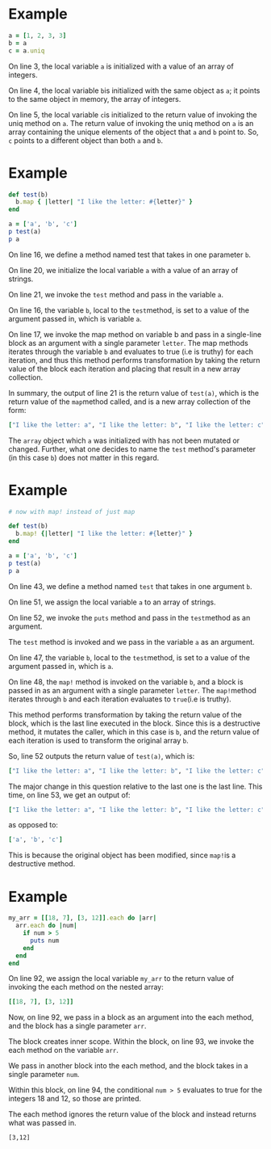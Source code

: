 # Example
```ruby
a = [1, 2, 3, 3]
b = a
c = a.uniq
```

On line 3, the local variable ```a``` is initialized with a value of an array of integers.

On line 4, the local variable ```b```is initialized with the same object as ```a```; it points to the same object in memory, the array of integers.

On line 5, the local variable ```c```is initialized to the return value of invoking the uniq method on ```a```. The return value of invoking the uniq method on ```a``` is an array containing the unique elements of the object that ```a``` and ```b``` point to. So, ```c``` points to a different object than both ```a``` and ```b```.

# Example
```ruby
def test(b)
  b.map { |letter| "I like the letter: #{letter}" }
end

a = ['a', 'b', 'c']
p test(a)
p a
```

On line 16, we define a method named test that takes in one parameter ```b```.

On line 20, we initialize the local variable ```a``` with a value of an array of strings.

On line 21, we invoke the ```test``` method and pass in the variable ```a```.

On line 16, the variable ```b```, local to the ```test```method, is set to a value of the argument passed in, which is variable ```a```.

On line 17, we invoke the map method on variable b and pass in a single-line block as an argument with a single parameter ```letter```. The map methods iterates through the variable ```b``` and evaluates to true (i.e is truthy) for each iteration, and thus this method performs transformation by taking the return value of the block each iteration and placing that result in a new array collection.

In summary, the output of line 21 is the return value of ```test(a)```, which is the return value of the ```map```method called, and is a new array collection of the form:

```ruby
["I like the letter: a", "I like the letter: b", "I like the letter: c"]
```

The `array` object which `a` was initialized with has not been mutated or changed. Further, what one decides to name the `test` method's parameter (in this case `b`) does not matter in this regard.

# Example
```ruby
# now with map! instead of just map

def test(b)
  b.map! {|letter| "I like the letter: #{letter}" }
end

a = ['a', 'b', 'c']
p test(a)
p a
```

On line 43, we define a method named ```test``` that takes in one argument ```b```.

On line 51, we assign the local variable ```a``` to an array of strings.

On line 52, we invoke the ```puts``` method and pass in the ```test```method as an argument.

The ```test``` method is invoked and we pass in the variable ```a``` as an argument.

On line 47, the variable ```b```, local to the ```test```method, is set to a value of the argument passed in, which is ```a```.

On line 48, the ```map!``` method is invoked on the variable ```b```, and a block is passed in as an argument with a single parameter ```letter```. The ```map!```method iterates through ```b``` and each iteration evaluates to ```true```(i.e is truthy).

This method performs transformation by taking the return value of the block, which is the last line executed in the block. Since this is a destructive method, it mutates the caller, which in this case is ```b```, and the return value of each iteration is used to transform the original array ```b```.

So, line 52 outputs the return value of ```test(a)```, which is:

```ruby
["I like the letter: a", "I like the letter: b", "I like the letter: c"]
```

The major change in this question relative to the last one is the last line. This time, on line 53, we get an output of:

```ruby
["I like the letter: a", "I like the letter: b", "I like the letter: c"]
```

as opposed to:
```ruby
['a', 'b', 'c']
```

This is because the original object has been modified, since ```map!```is a destructive method.

# Example

```ruby
my_arr = [[18, 7], [3, 12]].each do |arr|
  arr.each do |num|
    if num > 5
      puts num
    end
  end
end
```

On line 92, we assign the local variable ```my_arr``` to the return value of invoking the each method on the nested array:

```ruby
[[18, 7], [3, 12]]
```

Now, on line 92, we pass in a block as an argument into the each method, and the block has a single parameter ```arr```.

The block creates inner scope. Within the block, on line 93, we invoke the each method on the variable ```arr```.

We pass in another block into the each method, and the block takes in a single parameter ```num```.

Within this block, on line 94, the conditional ```num > 5``` evaluates to true for the integers 18 and 12, so those are printed.

The each method ignores the return value of the block and instead returns what was passed in.

```[3,12]``` 
